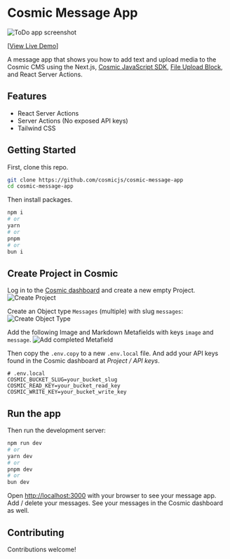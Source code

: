 # Cosmic Message App

![ToDo app screenshot](https://imgix.cosmicjs.com/6ab8d9f0-3334-11ef-a504-63e081e4680f-message-app-screenshot.png?w=2000&auto=forat,compression)

[[View Live Demo](https://cosmic-message-app.vercel.app/)]

A message app that shows you how to add text and upload media to the Cosmic CMS using the Next.js, [Cosmic JavaScript SDK](https://www.npmjs.com/package/@cosmicjs/sdk), [File Upload Block](https://blocks.cosmicjs.com/blocks/file-upload), and React Server Actions.

## Features

- React Server Actions
- Server Actions (No exposed API keys)
- Tailwind CSS

## Getting Started

First, clone this repo.

```bash
git clone https://github.com/cosmicjs/cosmic-message-app
cd cosmic-message-app
```

Then install packages.

```bash
npm i
# or
yarn
# or
pnpm
# or
bun i
```

## Create Project in Cosmic

Log in to the [Cosmic dashboard](https://app.cosmicjs.com/) and create a new empty Project.
![Create Project](https://imgix.cosmicjs.com/43a54cf0-3333-11ef-a504-63e081e4680f-message-app-model-settings.png?w=2000&auto=forat,compression)

Create an Object type `Messages` (multiple) with slug `messages`:
![Create Object Type](https://imgix.cosmicjs.com/01289440-3333-11ef-a504-63e081e4680f-message-app-model.png?w=2000&auto=forat,compression)

Add the following Image and Markdown Metafields with keys `image` and `message`.
![Add completed Metafield](https://imgix.cosmicjs.com/01289440-3333-11ef-a504-63e081e4680f-message-app-model.png?w=2000&auto=forat,compression)

Then copy the `.env.copy` to a new `.env.local` file. And add your API keys found in the Cosmic dashboard at _Project / API keys_.

```
# .env.local
COSMIC_BUCKET_SLUG=your_bucket_slug
COSMIC_READ_KEY=your_bucket_read_key
COSMIC_WRITE_KEY=your_bucket_write_key
```

## Run the app

Then run the development server:

```bash
npm run dev
# or
yarn dev
# or
pnpm dev
# or
bun dev
```

Open [http://localhost:3000](http://localhost:3000) with your browser to see your message app. Add / delete your messages. See your messages in the Cosmic dashboard as well.

## Contributing

Contributions welcome!
